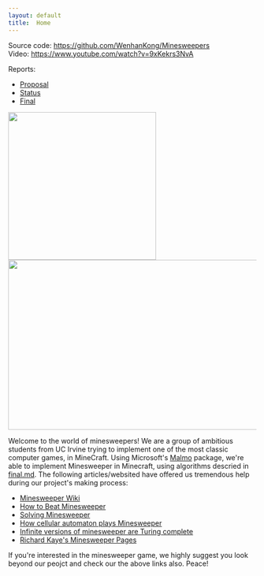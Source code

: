 ```yaml
---
layout: default
title:  Home
---
```


Source code: https://github.com/WenhanKong/Minesweepers  
Video: https://www.youtube.com/watch?v=9xKekrs3NvA

Reports:

- [Proposal](proposal.html)
- [Status](status.html)
- [Final](final.html)


<p float="center">
  <img src="https://exceptionnotfound.net/content/images/2016/04/minesweeper-intro.png" width="300" />
  <img src="images/board_without_cover.png" width="550" height="345"/> 
</p>


Welcome to the world of minesweepers! We are a group of ambitious students from UC Irvine trying to implement one of the most classic computer games, in MineCraft. Using Microsoft's [Malmo](https://github.com/microsoft/malmo) package, we're able to implement Minesweeper in Minecraft, using algorithms descried in [final.md](https://github.com/WenhanKong/Minesweepers/blob/master/docs/final.md). The following articles/websited have offered us tremendous help during our project's making process:

- [Minesweeper Wiki](http://www.minesweeper.info/wiki/)
- [How to Beat Minesweeper](https://www.instructables.com/id/How-to-beat-Minesweeper/)
- [Solving Minesweeper](https://magnushoff.com/minesweeper/)
- [How cellular automaton plays Minesweeper](https://www.sciencedirect.com/science/article/pii/S0096300396001178?via%3Dihub)
- [Infinite versions of minesweeper are Turing complete](http://web.mat.bham.ac.uk/R.W.Kaye/minesw/infmsw.pdf)
- [Richard Kaye's Minesweeper Pages](http://web.mat.bham.ac.uk/R.W.Kaye/minesw/)

If you're interested in the minesweeper game, we highly suggest you look beyond our peojct and check our the above links also. Peace!
